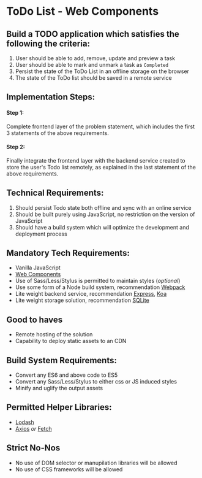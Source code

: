 # ToDo List - Web Components

## Build a TODO application which satisfies the following the criteria:

1. User should be able to add, remove, update and preview a task
2. User should be able to mark and unmark a task as `Completed`
3. Persist the state of the ToDo List in an offline storage on the browser
4. The state of the ToDo list should be saved in a remote service

## Implementation Steps:

#### Step 1:
Complete frontend layer of the problem statement, which includes the first 3 statements of the above requirements.

#### Step 2:
Finally integrate the frontend layer with the backend service created to store the user's Todo list remotely, as explained in the last statement of the above requirements.

## Technical Requirements:

1. Should persist Todo state both offline and sync with an online service
2. Should be built purely using JavaScript, no restriction on the version of JavaScript
3. Should have a build system which will optimize the development and deployment process

## Mandatory Tech Requirements:

* Vanilla JavaScript
* [Web Components](https://developer.mozilla.org/en-US/docs/Web/Web_Components)
* Use of Sass/Less/Stylus is permitted to maintain styles (*optional*)
* Use some form of a Node build system, recommendation [Webpack](https://webpack.js.org/)
* Lite weight backend service, recommendation [Express](https://expressjs.com/), [Koa](https://koajs.com/)
* Lite weight storage solution, recommendation [SQLite](https://www.sqlite.org/index.html)

## Good to haves

* Remote hosting of the solution
* Capability to deploy static assets to an CDN

## Build System Requirements:

* Convert any ES6 and above code to ES5
* Convert any Sass/Less/Stylus to either css or JS induced styles
* Minify and uglify the output assets

## Permitted Helper Libraries:

* [Lodash](https://lodash.com/)
* [Axios](https://github.com/axios/axios) *or* [Fetch](https://developer.mozilla.org/en-US/docs/Web/API/Fetch_API)

## Strict No-Nos

* No use of DOM selector or manupilation libraries will be allowed
* No use of CSS frameworks will be allowed